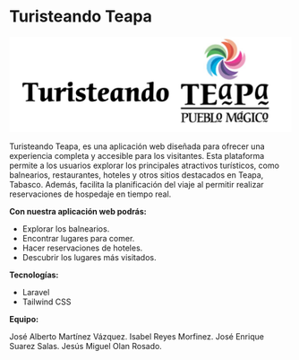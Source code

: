 # Turisteando Teapa 



[![Turisteando](images/Turisteando.jpg "Turisteando")](http://https://github.com/Olan-RossMiguel/AppTurismoTeapa/blob/main/images/Turisteando.jpg "Turisteando")


Turisteando Teapa, es una aplicación web diseñada para ofrecer una experiencia completa y accesible para los visitantes. Esta plataforma permite a los usuarios explorar los principales atractivos turísticos, como balnearios, restaurantes, hoteles y otros sitios destacados en Teapa, Tabasco. Además, facilita la planificación del viaje al permitir realizar reservaciones de hospedaje en tiempo real.

**Con nuestra aplicación web podrás:**

- Explorar los balnearios.
- Encontrar lugares para comer.
- Hacer reservaciones de hoteles.
- Descubrir los lugares más visitados.

**Tecnologías:**

- Laravel
- Tailwind CSS

**Equipo:**

José Alberto Martínez Vázquez.
Isabel Reyes Morfinez.
José Enrique Suarez Salas.
Jesús Miguel Olan Rosado.
